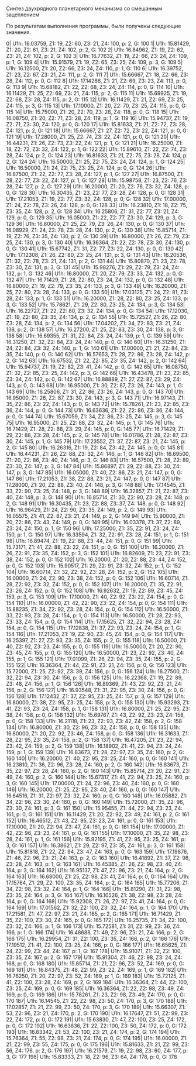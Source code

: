 Синтез двухрядного планетарного механизма со смешанным зацеплением

По результатам выполнения программы, были получены следующие значения.

0| U1h: 16.03759, Z1: 19, Z2: 60, Z3: 21, Z4: 100, p: 2, G: 100
1| U1h: 15.81429, Z1: 20, Z2: 61, Z3: 21, Z4: 102, p: 2, G: 102
2| U1h: 16.84962, Z1: 19, Z2: 62, Z3: 21, Z4: 102, p: 2, G: 102
3| U1h: 16.77632, Z1: 19, Z2: 66, Z3: 24, Z4: 109, p: 1, G: 109
4| U1h: 15.91579, Z1: 19, Z2: 65, Z3: 25, Z4: 109, p: 3, G: 109
5| U1h: 16.12500, Z1: 20, Z2: 66, Z3: 24, Z4: 110, p: 1, G: 110
6| U1h: 16.39752, Z1: 23, Z2: 67, Z3: 21, Z4: 111, p: 2, G: 111
7| U1h: 15.66667, Z1: 18, Z2: 66, Z3: 28, Z4: 112, p: 0, G: 112
8| U1h: 17.14286, Z1: 21, Z2: 69, Z3: 23, Z4: 113, p: 0, G: 113
9| U1h: 15.68182, Z1: 22, Z2: 68, Z3: 24, Z4: 114, p: 0, G: 114
10| U1h: 16.11429, Z1: 25, Z2: 69, Z3: 21, Z4: 115, p: 2, G: 115
11| U1h: 15.69925, Z1: 19, Z2: 68, Z3: 28, Z4: 115, p: 2, G: 115
12| U1h: 16.11429, Z1: 21, Z2: 69, Z3: 25, Z4: 115, p: 3, G: 115
13| U1h: 17.10000, Z1: 20, Z2: 70, Z3: 25, Z4: 115, p: 0, G: 115
14| U1h: 15.75000, Z1: 20, Z2: 70, Z3: 28, Z4: 118, p: 0, G: 118
15| U1h: 16.08750, Z1: 20, Z2: 71, Z3: 28, Z4: 119, p: 1, G: 119
16| U1h: 15.94737, Z1: 19, Z2: 71, Z3: 30, Z4: 120, p: 0, G: 120
17| U1h: 15.81633, Z1: 21, Z2: 72, Z3: 28, Z4: 121, p: 2, G: 121
18| U1h: 15.66667, Z1: 27, Z2: 72, Z3: 22, Z4: 121, p: 0, G: 121
19| U1h: 17.28000, Z1: 25, Z2: 74, Z3: 22, Z4: 121, p: 0, G: 121
20| U1h: 16.44231, Z1: 26, Z2: 73, Z3: 22, Z4: 121, p: 1, G: 121
21| U1h: 16.25000, Z1: 18, Z2: 72, Z3: 32, Z4: 122, p: 1, G: 122
22| U1h: 15.89610, Z1: 22, Z2: 74, Z3: 28, Z4: 124, p: 2, G: 124
23| U1h: 16.81633, Z1: 21, Z2: 75, Z3: 28, Z4: 124, p: 2, G: 124
24| U1h: 16.50000, Z1: 25, Z2: 75, Z3: 24, Z4: 124, p: 1, G: 124
25| U1h: 16.50000, Z1: 24, Z2: 75, Z3: 25, Z4: 124, p: 0, G: 124
26| U1h: 16.87500, Z1: 22, Z2: 77, Z3: 28, Z4: 127, p: 1, G: 127
27| U1h: 16.87500, Z1: 28, Z2: 77, Z3: 22, Z4: 127, p: 1, G: 127
28| U1h: 15.98758, Z1: 23, Z2: 76, Z3: 28, Z4: 127, p: 2, G: 127
29| U1h: 16.20000, Z1: 20, Z2: 76, Z3: 32, Z4: 128, p: 0, G: 128
30| U1h: 16.30435, Z1: 23, Z2: 77, Z3: 28, Z4: 128, p: 0, G: 128
31| U1h: 17.21053, Z1: 19, Z2: 77, Z3: 32, Z4: 128, p: 0, G: 128
32| U1h: 17.00000, Z1: 24, Z2: 78, Z3: 26, Z4: 128, p: 0, G: 128
33| U1h: 16.23810, Z1: 18, Z2: 75, Z3: 35, Z4: 128, p: 2, G: 128
34| U1h: 16.25806, Z1: 31, Z2: 77, Z3: 21, Z4: 129, p: 0, G: 129
35| U1h: 16.05000, Z1: 22, Z2: 77, Z3: 30, Z4: 129, p: 3, G: 129
36| U1h: 16.80000, Z1: 25, Z2: 79, Z3: 26, Z4: 130, p: 0, G: 130
37| U1h: 16.08929, Z1: 24, Z2: 78, Z3: 28, Z4: 130, p: 2, G: 130
38| U1h: 15.85714, Z1: 19, Z2: 76, Z3: 35, Z4: 130, p: 2, G: 130
39| U1h: 16.80000, Z1: 26, Z2: 79, Z3: 25, Z4: 130, p: 3, G: 130
40| U1h: 16.36364, Z1: 22, Z2: 78, Z3: 30, Z4: 130, p: 0, G: 130
41| U1h: 15.67742, Z1: 31, Z2: 77, Z3: 22, Z4: 130, p: 0, G: 130
42| U1h: 17.12308, Z1: 26, Z2: 80, Z3: 25, Z4: 131, p: 3, G: 131
43| U1h: 16.20536, Z1: 32, Z2: 78, Z3: 21, Z4: 131, p: 2, G: 131
44| U1h: 15.80870, Z1: 23, Z2: 78, Z3: 30, Z4: 131, p: 3, G: 131
45| U1h: 15.98276, Z1: 29, Z2: 79, Z3: 24, Z4: 132, p: 1, G: 132
46| U1h: 16.80000, Z1: 20, Z2: 79, Z3: 33, Z4: 132, p: 0, G: 132
47| U1h: 16.71429, Z1: 28, Z2: 80, Z3: 24, Z4: 132, p: 0, G: 132
48| U1h: 16.80000, Z1: 19, Z2: 79, Z3: 35, Z4: 133, p: 3, G: 133
49| U1h: 16.20000, Z1: 25, Z2: 80, Z3: 28, Z4: 133, p: 0, G: 133
50| U1h: 17.03125, Z1: 24, Z2: 81, Z3: 28, Z4: 133, p: 1, G: 133
51| U1h: 16.20000, Z1: 28, Z2: 80, Z3: 25, Z4: 133, p: 3, G: 133
52| U1h: 15.78621, Z1: 29, Z2: 80, Z3: 25, Z4: 134, p: 3, G: 134
53| U1h: 16.22727, Z1: 22, Z2: 80, Z3: 32, Z4: 134, p: 0, G: 134
54| U1h: 17.12030, Z1: 19, Z2: 80, Z3: 35, Z4: 134, p: 2, G: 134
55| U1h: 15.72527, Z1: 26, Z2: 80, Z3: 28, Z4: 134, p: 2, G: 134
56| U1h: 17.04202, Z1: 34, Z2: 83, Z3: 21, Z4: 138, p: 2, G: 138
57| U1h: 16.27200, Z1: 25, Z2: 83, Z3: 30, Z4: 138, p: 3, G: 138
58| U1h: 16.69355, Z1: 31, Z2: 84, Z3: 24, Z4: 139, p: 1, G: 139
59| U1h: 16.31250, Z1: 32, Z2: 84, Z3: 24, Z4: 140, p: 0, G: 140
60| U1h: 16.31250, Z1: 24, Z2: 84, Z3: 32, Z4: 140, p: 1, G: 140
61| U1h: 17.00000, Z1: 21, Z2: 84, Z3: 35, Z4: 140, p: 0, G: 140
62| U1h: 16.57653, Z1: 28, Z2: 86, Z3: 28, Z4: 142, p: 2, G: 142
63| U1h: 16.67532, Z1: 22, Z2: 85, Z3: 35, Z4: 142, p: 2, G: 142
64| U1h: 15.94737, Z1: 19, Z2: 82, Z3: 41, Z4: 142, p: 0, G: 142
65| U1h: 16.08750, Z1: 32, Z2: 85, Z3: 25, Z4: 142, p: 3, G: 142
66| U1h: 16.43478, Z1: 23, Z2: 85, Z3: 34, Z4: 142, p: 0, G: 142
67| U1h: 16.88889, Z1: 27, Z2: 87, Z3: 29, Z4: 143, p: 0, G: 143
68| U1h: 16.95000, Z1: 30, Z2: 87, Z3: 26, Z4: 143, p: 1, G: 143
69| U1h: 16.25806, Z1: 31, Z2: 86, Z3: 26, Z4: 143, p: 0, G: 143
70| U1h: 16.95000, Z1: 26, Z2: 87, Z3: 30, Z4: 143, p: 3, G: 143
71| U1h: 16.97143, Z1: 35, Z2: 86, Z3: 22, Z4: 143, p: 0, G: 143
72| U1h: 15.78261, Z1: 23, Z2: 85, Z3: 36, Z4: 144, p: 0, G: 144
73| U1h: 16.63636, Z1: 22, Z2: 86, Z3: 36, Z4: 144, p: 0, G: 144
74| U1h: 15.67059, Z1: 34, Z2: 86, Z3: 25, Z4: 145, p: 3, G: 145
75| U1h: 16.95000, Z1: 25, Z2: 88, Z3: 32, Z4: 145, p: 1, G: 145
76| U1h: 16.71429, Z1: 28, Z2: 88, Z3: 29, Z4: 145, p: 0, G: 145
77| U1h: 16.71429, Z1: 29, Z2: 88, Z3: 28, Z4: 145, p: 2, G: 145
78| U1h: 16.01786, Z1: 28, Z2: 87, Z3: 30, Z4: 145, p: 1, G: 145
79| U1h: 17.23552, Z1: 37, Z2: 87, Z3: 21, Z4: 145, p: 2, G: 145
80| U1h: 16.26316, Z1: 19, Z2: 84, Z3: 42, Z4: 145, p: 0, G: 145
81| U1h: 16.44231, Z1: 26, Z2: 88, Z3: 32, Z4: 146, p: 1, G: 146
82| U1h: 16.69500, Z1: 20, Z2: 86, Z3: 40, Z4: 146, p: 3, G: 146
83| U1h: 16.57500, Z1: 28, Z2: 89, Z3: 30, Z4: 147, p: 3, G: 147
84| U1h: 15.86897, Z1: 29, Z2: 88, Z3: 30, Z4: 147, p: 3, G: 147
85| U1h: 16.05000, Z1: 40, Z2: 86, Z3: 21, Z4: 147, p: 0, G: 147
86| U1h: 17.21053, Z1: 38, Z2: 88, Z3: 21, Z4: 147, p: 0, G: 147
87| U1h: 17.28000, Z1: 20, Z2: 88, Z3: 40, Z4: 148, p: 3, G: 148
88| U1h: 17.14545, Z1: 33, Z2: 90, Z3: 25, Z4: 148, p: 3, G: 148
89| U1h: 16.32857, Z1: 21, Z2: 87, Z3: 40, Z4: 148, p: 3, G: 148
90| U1h: 16.85714, Z1: 30, Z2: 90, Z3: 28, Z4: 148, p: 2, G: 148
91| U1h: 16.30435, Z1: 23, Z2: 88, Z3: 37, Z4: 148, p: 0, G: 148
92| U1h: 16.96429, Z1: 24, Z2: 90, Z3: 35, Z4: 149, p: 2, G: 149
93| U1h: 16.05575, Z1: 41, Z2: 87, Z3: 21, Z4: 149, p: 2, G: 149
94| U1h: 15.90000, Z1: 20, Z2: 86, Z3: 43, Z4: 149, p: 0, G: 149
95| U1h: 16.03378, Z1: 37, Z2: 89, Z3: 24, Z4: 150, p: 1, G: 150
96| U1h: 17.25000, Z1: 35, Z2: 91, Z3: 24, Z4: 150, p: 1, G: 150
97| U1h: 16.33594, Z1: 32, Z2: 91, Z3: 28, Z4: 151, p: 1, G: 151
98| U1h: 16.89474, Z1: 19, Z2: 88, Z3: 44, Z4: 151, p: 0, G: 151
99| U1h: 15.73171, Z1: 41, Z2: 88, Z3: 22, Z4: 151, p: 0, G: 151
100| U1h: 16.20000, Z1: 26, Z2: 91, Z3: 35, Z4: 152, p: 3, G: 152
101| U1h: 16.82609, Z1: 23, Z2: 91, Z3: 38, Z4: 152, p: 0, G: 152
102| U1h: 16.20000, Z1: 20, Z2: 88, Z3: 44, Z4: 152, p: 0, G: 152
103| U1h: 15.90517, Z1: 29, Z2: 91, Z3: 32, Z4: 152, p: 1, G: 152
104| U1h: 16.60714, Z1: 32, Z2: 92, Z3: 28, Z4: 152, p: 2, G: 152
105| U1h: 16.00000, Z1: 24, Z2: 90, Z3: 38, Z4: 152, p: 0, G: 152
106| U1h: 16.60714, Z1: 28, Z2: 92, Z3: 32, Z4: 152, p: 0, G: 152
107| U1h: 16.20000, Z1: 35, Z2: 91, Z3: 26, Z4: 152, p: 0, G: 152
108| U1h: 16.92632, Z1: 19, Z2: 89, Z3: 45, Z4: 153, p: 3, G: 153
109| U1h: 17.10000, Z1: 40, Z2: 92, Z3: 22, Z4: 154, p: 0, G: 154
110| U1h: 16.00000, Z1: 42, Z2: 90, Z3: 22, Z4: 154, p: 0, G: 154
111| U1h: 15.88235, Z1: 34, Z2: 92, Z3: 28, Z4: 154, p: 0, G: 154
112| U1h: 16.50000, Z1: 33, Z2: 93, Z3: 28, Z4: 154, p: 1, G: 154
113| U1h: 16.50000, Z1: 28, Z2: 93, Z3: 33, Z4: 154, p: 0, G: 154
114| U1h: 17.15625, Z1: 32, Z2: 94, Z3: 28, Z4: 154, p: 0, G: 154
115| U1h: 17.12838, Z1: 37, Z2: 93, Z3: 24, Z4: 154, p: 1, G: 154
116| U1h: 17.21053, Z1: 19, Z2: 90, Z3: 45, Z4: 154, p: 0, G: 154
117| U1h: 16.25397, Z1: 27, Z2: 93, Z3: 35, Z4: 155, p: 2, G: 155
118| U1h: 16.50000, Z1: 40, Z2: 92, Z3: 23, Z4: 155, p: 0, G: 155
119| U1h: 16.50000, Z1: 20, Z2: 90, Z3: 45, Z4: 155, p: 0, G: 155
120| U1h: 16.50000, Z1: 23, Z2: 92, Z3: 40, Z4: 155, p: 1, G: 155
121| U1h: 17.01099, Z1: 26, Z2: 94, Z3: 35, Z4: 155, p: 2, G: 155
122| U1h: 16.36364, Z1: 44, Z2: 91, Z3: 21, Z4: 156, p: 0, G: 156
123| U1h: 15.72000, Z1: 25, Z2: 92, Z3: 39, Z4: 156, p: 0, G: 156
124| U1h: 16.27500, Z1: 32, Z2: 94, Z3: 30, Z4: 156, p: 3, G: 156
125| U1h: 16.22368, Z1: 19, Z2: 89, Z3: 48, Z4: 156, p: 1, G: 156
126| U1h: 16.89369, Z1: 43, Z2: 92, Z3: 21, Z4: 156, p: 2, G: 156
127| U1h: 16.93548, Z1: 31, Z2: 95, Z3: 30, Z4: 156, p: 0, G: 156
128| U1h: 17.12432, Z1: 37, Z2: 95, Z3: 25, Z4: 157, p: 3, G: 157
129| U1h: 16.80000, Z1: 38, Z2: 95, Z3: 25, Z4: 158, p: 3, G: 158
130| U1h: 15.93293, Z1: 41, Z2: 93, Z3: 24, Z4: 158, p: 1, G: 158
131| U1h: 16.80000, Z1: 25, Z2: 95, Z3: 38, Z4: 158, p: 0, G: 158
132| U1h: 15.69767, Z1: 43, Z2: 92, Z3: 23, Z4: 158, p: 0, G: 158
133| U1h: 16.21118, Z1: 23, Z2: 93, Z3: 42, Z4: 158, p: 2, G: 158
134| U1h: 16.80000, Z1: 30, Z2: 96, Z3: 32, Z4: 158, p: 0, G: 158
135| U1h: 16.80000, Z1: 20, Z2: 92, Z3: 46, Z4: 158, p: 0, G: 158
136| U1h: 16.31633, Z1: 28, Z2: 95, Z3: 35, Z4: 158, p: 2, G: 158
137| U1h: 16.47205, Z1: 23, Z2: 94, Z3: 42, Z4: 159, p: 2, G: 159
138| U1h: 16.18902, Z1: 41, Z2: 94, Z3: 24, Z4: 159, p: 1, G: 159
139| U1h: 16.83673, Z1: 28, Z2: 97, Z3: 35, Z4: 160, p: 2, G: 160
140| U1h: 16.20000, Z1: 40, Z2: 95, Z3: 25, Z4: 160, p: 0, G: 160
141| U1h: 16.23810, Z1: 36, Z2: 96, Z3: 28, Z4: 160, p: 2, G: 160
142| U1h: 16.83673, Z1: 35, Z2: 97, Z3: 28, Z4: 160, p: 2, G: 160
143| U1h: 15.85714, Z1: 20, Z2: 91, Z3: 49, Z4: 160, p: 2, G: 160
144| U1h: 15.67317, Z1: 41, Z2: 94, Z3: 25, Z4: 160, p: 3, G: 160
145| U1h: 17.00000, Z1: 24, Z2: 96, Z3: 40, Z4: 160, p: 0, G: 160
146| U1h: 16.20000, Z1: 25, Z2: 95, Z3: 40, Z4: 160, p: 0, G: 160
147| U1h: 16.64516, Z1: 31, Z2: 97, Z3: 32, Z4: 160, p: 0, G: 160
148| U1h: 16.05882, Z1: 34, Z2: 96, Z3: 30, Z4: 160, p: 0, G: 160
149| U1h: 15.72000, Z1: 35, Z2: 96, Z3: 30, Z4: 161, p: 3, G: 161
150| U1h: 15.95455, Z1: 44, Z2: 94, Z3: 23, Z4: 161, p: 0, G: 161
151| U1h: 16.11429, Z1: 20, Z2: 92, Z3: 49, Z4: 161, p: 2, G: 161
152| U1h: 16.46512, Z1: 43, Z2: 95, Z3: 23, Z4: 161, p: 0, G: 161
153| U1h: 17.10000, Z1: 20, Z2: 94, Z3: 47, Z4: 161, p: 0, G: 161
154| U1h: 17.00000, Z1: 42, Z2: 96, Z3: 23, Z4: 161, p: 0, G: 161
155| U1h: 17.10000, Z1: 35, Z2: 98, Z3: 28, Z4: 161, p: 1, G: 161
156| U1h: 15.92195, Z1: 41, Z2: 95, Z3: 25, Z4: 161, p: 3, G: 161
157| U1h: 16.38621, Z1: 29, Z2: 97, Z3: 35, Z4: 161, p: 3, G: 161
158| U1h: 15.81818, Z1: 22, Z2: 94, Z3: 47, Z4: 163, p: 0, G: 163
159| U1h: 17.19876, Z1: 46, Z2: 96, Z3: 21, Z4: 163, p: 2, G: 163
160| U1h: 16.41892, Z1: 37, Z2: 98, Z3: 28, Z4: 163, p: 1, G: 163
161| U1h: 16.45385, Z1: 26, Z2: 98, Z3: 40, Z4: 164, p: 3, G: 164
162| U1h: 16.95137, Z1: 47, Z2: 96, Z3: 21, Z4: 164, p: 2, G: 164
163| U1h: 16.68000, Z1: 25, Z2: 98, Z3: 41, Z4: 164, p: 0, G: 164
164| U1h: 17.15764, Z1: 29, Z2: 100, Z3: 35, Z4: 164, p: 2, G: 164
165| U1h: 15.77206, Z1: 34, Z2: 98, Z3: 32, Z4: 164, p: 1, G: 164
166| U1h: 15.81290, Z1: 31, Z2: 98, Z3: 35, Z4: 164, p: 3, G: 164
167| U1h: 16.10526, Z1: 38, Z2: 98, Z3: 28, Z4: 164, p: 0, G: 164
168| U1h: 15.92308, Z1: 26, Z2: 97, Z3: 41, Z4: 164, p: 0, G: 164
169| U1h: 17.01562, Z1: 32, Z2: 100, Z3: 32, Z4: 164, p: 1, G: 164
170| U1h: 17.21581, Z1: 47, Z2: 97, Z3: 21, Z4: 165, p: 2, G: 165
171| U1h: 16.71429, Z1: 35, Z2: 100, Z3: 30, Z4: 165, p: 0, G: 165
172| U1h: 16.25735, Z1: 34, Z2: 100, Z3: 32, Z4: 166, p: 1, G: 166
173| U1h: 15.72581, Z1: 31, Z2: 99, Z3: 36, Z4: 166, p: 1, G: 166
174| U1h: 16.48688, Z1: 49, Z2: 96, Z3: 21, Z4: 166, p: 2, G: 166
175| U1h: 16.29954, Z1: 31, Z2: 100, Z3: 35, Z4: 166, p: 2, G: 166
176| U1h: 17.19512, Z1: 41, Z2: 100, Z3: 25, Z4: 166, p: 0, G: 166
177| U1h: 16.65625, Z1: 24, Z2: 99, Z3: 44, Z4: 167, p: 1, G: 167
178| U1h: 15.91071, Z1: 32, Z2: 100, Z3: 35, Z4: 167, p: 2, G: 167
179| U1h: 15.91304, Z1: 46, Z2: 98, Z3: 24, Z4: 168, p: 0, G: 168
180| U1h: 15.85714, Z1: 21, Z2: 96, Z3: 52, Z4: 169, p: 0, G: 169
181| U1h: 16.84375, Z1: 48, Z2: 99, Z3: 22, Z4: 169, p: 1, G: 169
182| U1h: 16.76250, Z1: 20, Z2: 97, Z3: 52, Z4: 169, p: 1, G: 169
183| U1h: 15.72125, Z1: 41, Z2: 100, Z3: 28, Z4: 169, p: 2, G: 169
184| U1h: 16.36364, Z1: 44, Z2: 100, Z3: 25, Z4: 169, p: 0, G: 169
185| U1h: 16.36364, Z1: 22, Z2: 98, Z3: 49, Z4: 169, p: 0, G: 169
186| U1h: 15.78261, Z1: 23, Z2: 98, Z3: 49, Z4: 170, p: 0, G: 170
187| U1h: 16.14545, Z1: 22, Z2: 98, Z3: 50, Z4: 170, p: 3, G: 170
188| U1h: 17.02857, Z1: 21, Z2: 99, Z3: 50, Z4: 170, p: 3, G: 170
189| U1h: 15.66307, Z1: 53, Z2: 96, Z3: 21, Z4: 170, p: 2, G: 170
190| U1h: 16.17647, Z1: 51, Z2: 99, Z3: 22, Z4: 172, p: 0, G: 172
191| U1h: 15.63830, Z1: 47, Z2: 100, Z3: 25, Z4: 172, p: 0, G: 172
192| U1h: 16.63636, Z1: 22, Z2: 100, Z3: 50, Z4: 172, p: 0, G: 172
193| U1h: 16.63342, Z1: 53, Z2: 100, Z3: 21, Z4: 174, p: 2, G: 174
194| U1h: 15.76364, Z1: 55, Z2: 98, Z3: 21, Z4: 174, p: 0, G: 174
195| U1h: 16.00000, Z1: 21, Z2: 99, Z3: 55, Z4: 175, p: 0, G: 175
196| U1h: 15.81633, Z1: 21, Z2: 99, Z3: 56, Z4: 176, p: 2, G: 176
197| U1h: 16.21579, Z1: 19, Z2: 98, Z3: 60, Z4: 177, p: 3, G: 177
198| U1h: 15.83333, Z1: 18, Z2: 96, Z3: 64, Z4: 178, p: 0, G: 178

